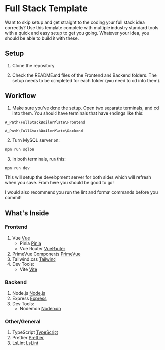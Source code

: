 # Full Stack Template

Want to skip setup and get straight to the coding your full stack idea correctly? 
Use this template complete with multiple industry standard tools with a quick and easy setup to get you going. 
Whatever your idea, you should be able to build it with these.

## Setup

1. Clone the repository

2. Check the README.md files of the Frontend and Backend folders. The setup needs to be completed for each folder (you need to cd into them).

## Workflow

1. Make sure you've done the setup. Open two separate terminals, and cd into them. You should have terminals that have endings like this:

```sh
A_Path\FullStackBoilerPlate\Frontend
```
```sh
A_Path\FullStackBoilerPlate\Backend
```

2. Turn MySQL server on:

```sh
npm run sqlon
```

3. In both terminals, run this:

```sh
npm run dev
```

This will setup the development server for both sides which will refresh when you save. From here you should be good to go! 

I would also recommend you run the lint and format commands before you commit!

## What's Inside

### Frontend

1. Vue [Vue](https://vuejs.org/)
    - Pinia [Pinia](https://pinia.vuejs.org/)
    - Vue Router [VueRouter](https://router.vuejs.org/)
2. PrimeVue Components [PrimeVue](https://primevue.org/)
3. Tailwind.css [Tailwind](https://tailwindcss.com/)
4. Dev Tools:
    - Vite [Vite](https://vite.dev/)

### Backend

1. Node.js [Node.js](https://nodejs.org/en)
2. Express [Express](https://expressjs.com/)
3. Dev Tools:
    - Nodemon [Nodemon](https://nodemon.io/)

### Other/General

1. TypeScript [TypeScript](https://www.typescriptlang.org/)
2. Prettier [Prettier](https://prettier.io/)
3. LsLint [LsLint](https://ls-lint.org/)